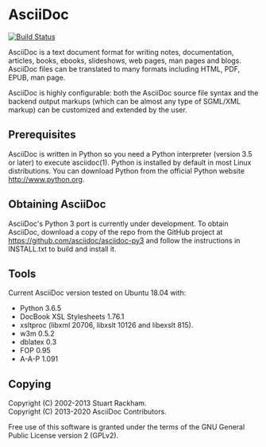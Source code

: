 AsciiDoc
========

[![Build Status](https://travis-ci.com/asciidoc/asciidoc-py3.svg?branch=master)](https://travis-ci.com/asciidoc/asciidoc-py3)

AsciiDoc is a text document format for writing notes, documentation,
articles, books, ebooks, slideshows, web pages, man pages and blogs.
AsciiDoc files can be translated to many formats including HTML, PDF,
EPUB, man page.

AsciiDoc is highly configurable: both the AsciiDoc source file syntax
and the backend output markups (which can be almost any type of
SGML/XML markup) can be customized and extended by the user.

## Prerequisites

AsciiDoc is written in Python so you need a Python interpreter
(version 3.5 or later) to execute asciidoc(1). Python is installed by
default in most Linux distributions.  You can download Python from the
official Python website http://www.python.org.

## Obtaining AsciiDoc

AsciiDoc's Python 3 port is currently under development. To obtain AsciiDoc,
download a copy of the repo from the GitHub project at
https://github.com/asciidoc/asciidoc-py3 and follow the instructions in
INSTALL.txt to build and install it.

## Tools

Current AsciiDoc version tested on Ubuntu 18.04 with:

- Python 3.6.5
- DocBook XSL Stylesheets 1.76.1
- xsltproc (libxml 20706, libxslt 10126 and libexslt 815).
- w3m 0.5.2
- dblatex 0.3
- FOP 0.95
- A-A-P 1.091


## Copying

Copyright (C) 2002-2013 Stuart Rackham.  
Copyright (C) 2013-2020 AsciiDoc Contributors.

Free use of this software is granted under the terms of the GNU General
Public License version 2 (GPLv2).
